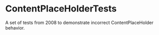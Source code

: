 ContentPlaceHolderTests
=======================

A set of tests from 2008 to demonstrate incorrect ContentPlaceHolder behavior.